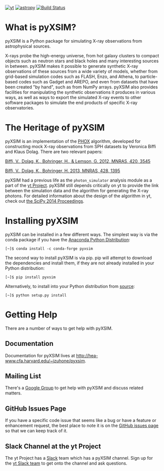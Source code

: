 [![yt](http://img.shields.io/badge/powered%20by-yt-blue.svg?style=flat)](https://yt-project.org/)    [![astropy](http://img.shields.io/badge/powered%20by-AstroPy-orange.svg?style=flat)](https://www.astropy.org/)
[![Build Status](https://travis-ci.org/jzuhone/pyxsim.svg?branch=master)](https://travis-ci.org/jzuhone/pyxsim)

# What is pyXSIM?

pyXSIM is a Python package for simulating X-ray observations from astrophysical sources.

X-rays probe the high-energy universe, from hot galaxy clusters to compact objects such as
neutron stars and black holes and many interesting sources in between. pyXSIM makes it
possible to generate synthetic X-ray observations of these sources from a wide variety of
models, whether from grid-based simulation codes such as FLASH, Enzo, and Athena, to
particle-based codes such as Gadget and AREPO, and even from datasets that have been created
"by hand", such as from NumPy arrays. pyXSIM also provides facilities for manipulating the
synthetic observations it produces in various ways, as well as ways to export the simulated
X-ray events to other software packages to simulate the end products of specific X-ray
observatories.

# The Heritage of pyXSIM

pyXSIM is an implementation of the [PHOX](https://adlibitum.oats.inaf.it/veronica.biffi/phox.html)
algorithm, developed for constructing mock X-ray observations from SPH datasets by
Veronica Biffi and Klaus Dolag. There are two relevant papers:

[Biffi, V., Dolag, K., Bohringer, H., & Lemson, G. 2012, MNRAS, 420, 3545](https://ui.adsabs.harvard.edu/abs/2012MNRAS.420.3545B)

[Biffi, V., Dolag, K., Bohringer, H. 2013, MNRAS, 428, 1395](https://ui.adsabs.harvard.edu/abs/2013MNRAS.428.1395B)

pyXSIM had a previous life as the `photon_simulator` analysis module as a part of the
[yt Project](https://yt-project.org). pyXSIM still depends critically on yt to provide the
link between the simulation data and the algorithm for generating the X-ray photons. For
detailed information about the design of the algorithm in yt, check out
[the SciPy 2014 Proceedings](https://proceedings.scipy.org/articles/Majora-14bd3278-010).

# Installing pyXSIM

pyXSIM can be installed in a few different ways. The simplest way is via the conda package if
you have the [Anaconda Python Distribution](https://store.continuum.io/cshop/anaconda/):

```
[~]$ conda install -c conda-forge pyxsim
```

The second way to install pyXSIM is via pip. pip will attempt to download the dependencies and
install them, if they are not already installed in your Python distribution:

```
[~]$ pip install pyxsim
```

Alternatively, to install into your Python distribution from [source](https://github.com/jzuhone/pyxsim):

```
[~]$ python setup.py install
```

# Getting Help

There are a number of ways to get help with pyXSIM.

## Documentation

Documentation for pyXSIM lives at http://hea-www.cfa.harvard.edu/~jzuhone/pyxsim.

## Mailing List

There's a [Google Group](https://groups.google.com/g/soxs-pyxsim-sims) to get help with pyXSIM and
discuss related matters.

## GitHub Issues Page

If you have a specific code issue that seems like a bug or have a feature or enhancement request,
the best place to note it is on the [GitHub issues page](https://github.com/jzuhone/pyxsim/issues)
so that we can keep track of it.

## Slack Channel at the yt Project

The yt Project has a [Slack](https://www.slack.com) team which has a pyXSIM channel. Sign up for
the [yt Slack team](https://yt-project.slack.com) to get onto the channel and ask questions.

